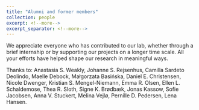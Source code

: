 ```yaml
---
title: "Alumni and former members"
collection: people
excerpt: <!--more-->
excerpt_separator: <!--more-->
---
```


<!--more-->

We appreciate everyone who has contributed to our lab, whether through a brief internship or by supporting our projects on a longer time scale. All your efforts have helped shape our research in meaningful ways.

Thanks to:
Anastasia S. Weakly, Johanne S. Rejsenhus, Camilla Sardeto Deolindo, Maelle Debock, Małgorzata Basińska, Daniel E. Christensen, Nicole Dwenger, Kristian S. Mengel-Niemann, Emma R. Olsen, Ellen L. Schaldemose, Thea R. Sloth, Signe K. Brødbæk, Jonas Kassow, Sofie Jacobsen, Anna V. Stuckert, Melina Vejlø, Pernille D. Pedersen, Lena Hansen.

<!-- Mira Baumgartinger -->